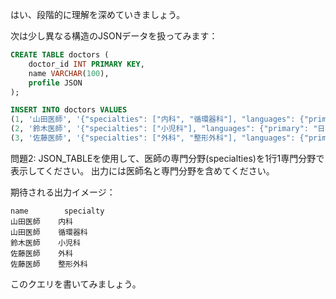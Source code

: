 はい、段階的に理解を深めていきましょう。

次は少し異なる構造のJSONデータを扱ってみます：

```sql
CREATE TABLE doctors (
    doctor_id INT PRIMARY KEY,
    name VARCHAR(100),
    profile JSON
);

INSERT INTO doctors VALUES
(1, '山田医師', '{"specialties": ["内科", "循環器科"], "languages": {"primary": "日本語", "foreign": ["英語", "中国語"]}}'),
(2, '鈴木医師', '{"specialties": ["小児科"], "languages": {"primary": "日本語", "foreign": ["英語"]}}'),
(3, '佐藤医師', '{"specialties": ["外科", "整形外科"], "languages": {"primary": "日本語", "foreign": []}}');
```

問題2: JSON_TABLEを使用して、医師の専門分野(specialties)を1行1専門分野で表示してください。
出力には医師名と専門分野を含めてください。

期待される出力イメージ：
```
name        specialty
山田医師    内科
山田医師    循環器科
鈴木医師    小児科
佐藤医師    外科
佐藤医師    整形外科
```

このクエリを書いてみましょう。
